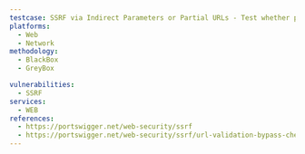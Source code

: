 ```yaml
---
testcase: SSRF via Indirect Parameters or Partial URLs - Test whether path fragments or hostname-only parameters in the Web (HTTP/HTTPS) service can be manipulated to build complete SSRF payloads using protocol, port, or path injection
platforms: 
  - Web
  - Network
methodology: 
  - BlackBox
  - GreyBox

vulnerabilities:
  - SSRF
services:
  - WEB
references:
  - https://portswigger.net/web-security/ssrf
  - https://portswigger.net/web-security/ssrf/url-validation-bypass-cheat-sheet
---
```


